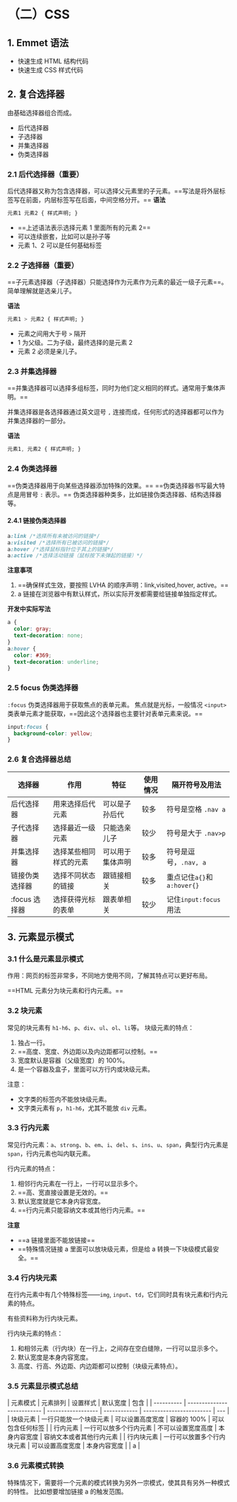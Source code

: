 # （二）CSS

## 1. Emmet 语法

- 快速生成 HTML 结构代码
- 快速生成 CSS 样式代码

## 2. 复合选择器

由基础选择器组合而成。

- 后代选择器
- 子选择器
- 并集选择器
- 伪类选择器

### 2.1 后代选择器（重要）

后代选择器又称为包含选择器，可以选择父元素里的子元素。==写法是将外层标签写在前面，内层标签写在后面，中间空格分开。==
**语法**

```CSS
元素1 元素2 { 样式声明; }

```

- ==上述语法表示选择元素 1 里面所有的元素 2==
- 可以连续嵌套，比如可以是孙子等
- 元素 1、2 可以是任何基础标签

### 2.2 子选择器（重要）

==子元素选择器（子选择器）只能选择作为元素作为元素的最近一级子元素==。简单理解就是选亲儿子。

**语法**

```CSS
元素1 > 元素2 { 样式声明; }
```

- 元素之间用大于号 `>` 隔开
- 1 为父级。二为子级，最终选择的是元素 2
- 元素 2 必须是亲儿子。

### 2.3 并集选择器

==并集选择器可以选择多组标签，同时为他们定义相同的样式。通常用于集体声明。==

并集选择器是各选择器通过英文逗号 `,` 连接而成，任何形式的选择器都可以作为并集选择器的一部分。

**语法**

```css
元素1, 元素2 { 样式声明; }
```

### 2.4 伪类选择器

==伪类选择器用于向某些选择器添加特殊的效果。==
==伪类选择器书写最大特点是用冒号 `:` 表示。==
伪类选择器种类多，比如链接伪类选择器、结构选择器等。

#### 2.4.1 链接伪类选择器

```css
a:link /*选择所有未被访问的链接*/
a:visited /*选择所有已被访问的链接*/
a:hover /*选择鼠标指针位于其上的链接*/
a:active /*选择活动链接（鼠标按下未弹起的链接）*/
```

**注意事项**

1. ==确保样式生效，要按照 LVHA 的顺序声明：link,visited,hover, active。==
2. a 链接在浏览器中有默认样式，所以实际开发都需要给链接单独指定样式。

**开发中实际写法**

```css
a {
  color: gray;
  text-decoration: none;
}
a:hover {
  color: #369;
  text-decoration: underline;
}
```

### 2.5 focus 伪类选择器

`:focus` 伪类选择器用于获取焦点的表单元素。
焦点就是光标，一般情况 `<input>` 类表单元素才能获取，==因此这个选择器也主要针对表单元素来说。==

```css
input:focus {
  background-color: yellow;
}
```

### 2.6 复合选择器总结

| 选择器         | 作用                   | 特征             | 使用情况 | 隔开符号及用法             |
| -------------- | ---------------------- | ---------------- | -------- | -------------------------- |
| 后代选择器     | 用来选择后代元素       | 可以是子孙后代   | 较多     | 符号是空格 `.nav a`        |
| 子代选择器     | 选择最近一级元素       | 只能选亲儿子     | 较少     | 符号是大于 `.nav>p`        |
| 并集选择器     | 选择某些相同样式的元素 | 可以用于集体声明 | 较多     | 符号是逗号，`.nav, a`      |
| 链接伪类选择器 | 选择不同状态的链接     | 跟链接相关       | 较多     | 重点记住`a{}`和`a:hover{}` |
| :focus 选择器  | 选择获得光标的表单     | 跟表单相关       | 较少     | 记住`input:focus`用法      |

## 3. 元素显示模式

### 3.1 什么是元素显示模式

作用：网页的标签非常多，不同地方使用不同，了解其特点可以更好布局。

==HTML 元素分为块元素和行内元素。==

### 3.2 块元素

常见的块元素有 `h1-h6`、`p`、`div`、`ul`、`ol`、`li`等。
块级元素的特点：

1. 独占一行。
2. ==高度、宽度、外边距以及内边距都可以控制。==
3. 宽度默认是容器（父级宽度）的 100%。
4. 是一个容器及盒子，里面可以方行内或块级元素。

注意：

- 文字类的标签内不能放块级元素。
- 文字类元素有 `p`，`h1-h6`，尤其不能放 `div` 元素。

### 3.3 行内元素

常见行内元素：`a`、`strong`、`b`、`em`、`i`、`del`、`s`、`ins`、`u`、`span`，典型行内元素是 `span`，行内元素也叫内联元素。

行内元素的特点：

1. 相邻行内元素在一行上，一行可以显示多个。
2. ==高、宽直接设置是无效的。==
3. 默认宽度就是它本身内容宽度。
4. ==行内元素只能容纳文本或其他行内元素。==

**注意**

- ==a 链接里面不能放链接==
- ==特殊情况链接 a 里面可以放块级元素，但是给 a 转换一下块级模式最安全。==

### 3.4 行内块元素

在行内元素中有几个特殊标签——`img`, `input`、`td`，它们同时具有块元素和行内元素的特点。

有些资料称为行内块元素。

行内块元素的特点：

1. 和相邻元素（行内块）在一行上，之间存在空白缝隙，一行可以显示多个。
2. 默认宽度是本身内容宽度。
3. 高度、行高、外边距、内边距都可以控制（块级元素特点）。

### 3.5 元素显示模式总结

| 元素模式   | 元素排列                   | 设置样式           | 默认宽度     | 包含                     |
| ---------- | -------------------------- | ------------------ | ------------ | ------------------------ | --- |
| 块级元素   | 一行只能放一个块级元素     | 可以设置高度宽度   | 容器的 100%  | 可以包含任何标签         |
| 行内元素   | 一行可以放多个行内元素     | 不可以设置宽度高度 | 本身内容宽度 | 容纳文本或者其他行内元素 |
| 行内块元素 | 一行可以放置多个行内块元素 | 可以设置高度宽度   | 本身内容宽度 |                          | a   |

### 3.6 元素模式转换

特殊情况下，需要将一个元素的模式转换为另外一宗模式，使其具有另外一种模式的特性。
比如想要增加链接 a 的触发范围。
